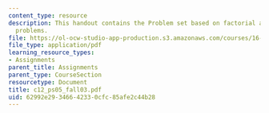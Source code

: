 ```yaml
---
content_type: resource
description: This handout contains the Problem set based on factorial and fibonacci
  problems.
file: https://ol-ocw-studio-app-production.s3.amazonaws.com/courses/16-01-unified-engineering-i-ii-iii-iv-fall-2005-spring-2006/62992e29346642330cfc85afe2c44b28_c12_ps05_fall03.pdf
file_type: application/pdf
learning_resource_types:
- Assignments
parent_title: Assignments
parent_type: CourseSection
resourcetype: Document
title: c12_ps05_fall03.pdf
uid: 62992e29-3466-4233-0cfc-85afe2c44b28
---
```

